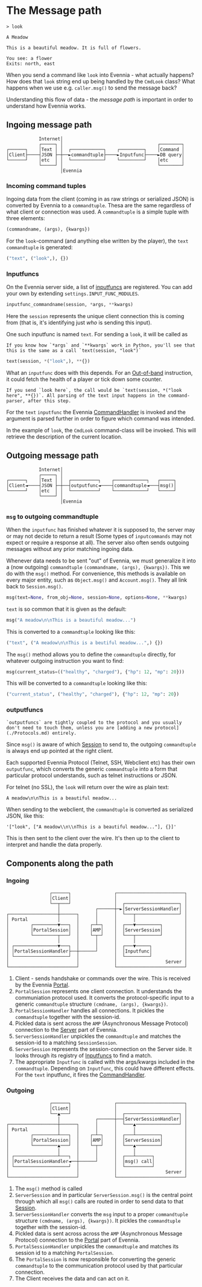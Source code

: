 # The Message path

```shell
> look

A Meadow 

This is a beautiful meadow. It is full of flowers.

You see: a flower
Exits: north, east
```

When you send a command like `look` into Evennia - what actually happens? How does that `look` string end up being handled by the `CmdLook` class? What happens when we use e.g. `caller.msg()` to send the message back?

Understanding this flow of data - the _message path_ is important in order to understand how Evennia works.

## Ingoing message path 

```
            Internet│
            ┌─────┐ │                                   ┌────────┐
┌──────┐    │Text │ │  ┌────────────┐    ┌─────────┐    │Command │
│Client├────┤JSON ├─┼──►commandtuple├────►Inputfunc├────►DB query│
└──────┘    │etc  │ │  └────────────┘    └─────────┘    │etc     │
            └─────┘ │                                   └────────┘
                    │Evennia
```

### Incoming command tuples 

Ingoing data from the client (coming in as raw strings or serialized JSON) is converted by Evennia to a `commandtuple`. Thesa are the same regardless of what client or connection was used. A `commandtuple` is a simple tuple with three elements: 

```python
(commandname, (args), {kwargs})
```

For the `look`-command (and anything else written by the player), the `text` `commandtuple` is generated: 

```python
("text", ("look",), {})
```

### Inputfuncs 

On the Evennia server side, a list of [inputfuncs](Inputfuncs) are registered. You can add your own by extending `settings.INPUT_FUNC_MODULES`.

```python
inputfunc_commandname(session, *args, **kwargs)
```
Here the `session` represents the unique client connection this is coming from (that is, it's identifying just _who_ is sending this input). 

One such inputfunc is named `text`. For sending a `look`, it will be called as 
```{sidebar}
If you know how `*args` and `**kwargs` work in Python, you'll see that this is the same as a call `text(session, "look")`
```

```python
text(session, *("look",), **{})  
```

What an `inputfunc` does with this depends. For an [Out-of-band](./OOB.md) instruction, it could fetch the health of a player or tick down some counter. 

```{sidebar} No text parsing happens before this
If you send `look here`, the call would be `text(session, *("look here", **{})`. All parsing of the text input happens in the command-parser, after this step.
```
For the `text` `inputfunc` the Evennia [CommandHandler](../Components/Commands.md) is invoked and the argument is parsed further in order to figure which command was intended. 

In the example of `look`, the `CmdLook` command-class will be invoked. This will retrieve the description of the current location.

## Outgoing message path

```
            Internet│
            ┌─────┐ │
┌──────┐    │Text │ │  ┌──────────┐    ┌────────────┐   ┌─────┐
│Client◄────┤JSON ├─┼──┤outputfunc◄────┤commandtuple◄───┤msg()│
└──────┘    │etc  │ │  └──────────┘    └────────────┘   └─────┘
            └─────┘ │
                    │Evennia
```

### `msg`  to outgoing commandtuple

When the `inputfunc` has finished whatever it is supposed to, the server may or may not decide to return a result (Some types of `inputcommands` may not expect or require a response at all). The server also often sends outgoing messages without any prior matching ingoing data.

Whenever data needs to be sent "out" of Evennia,  we must generalize it into a (now outgoing) `commandtuple` `(commandname, (args), {kwargs})`. This we do with the  `msg()` method. For convenience, this methods is available on every major entity, such as `Object.msg()` and `Account.msg()`. They all link back to `Session.msg()`.

```python
msg(text=None, from_obj=None, session=None, options=None, **kwargs)
```

`text` is so common that it is given as the default: 

```python
msg("A meadow\n\nThis is a beautiful meadow...")
```

This is converted to a `commandtuple`  looking like this:
```python
("text", ("A meadow\n\nThis is a beutiful meadow...",) {})
```

The `msg()` method allows you to define the `commandtuple` directly, for whatever outgoing instruction you want to find: 

```python
msg(current_status=(("healthy", "charged"), {"hp": 12, "mp": 20}))
```

This will be converted to a `commandtuple` looking like this: 

```python
("current_status", ("healthy", "charged"), {"hp": 12, "mp": 20})
```

### outputfuncs 

```{sidebar}
`outputfuncs` are tightly coupled to the protocol and you usually don't need to touch them, unless you are [adding a new protocol](./Protocols.md) entirely.
```
Since `msg()` is aware of which [Session](../Components/Sessions.md) to send to, the outgoing `commandtuple` is always end up pointed at the right client. 

Each supported Evennia Protocol (Telnet, SSH, Webclient etc) has their own `outputfunc`, which converts the generic `commandtuple` into a form that particular protocol understands, such as telnet instructions or JSON. 

For telnet (no SSL), the `look` will return over the wire as plain text:

    A meadow\n\nThis is a beautiful meadow...

When sending to the webclient, the `commandtuple` is converted as serialized JSON, like this:

    '["look", ["A meadow\\n\\nThis is a beautiful meadow..."], {}]'

This is then sent to the client over the wire. It's then up to the client to interpret and handle the data properly.


## Components along the path

### Ingoing 

```
                ┌──────┐                ┌─────────────────────────┐
                │Client│                │                         │
                └──┬───┘                │  ┌────────────────────┐ │
                   │             ┌──────┼─►│ServerSessionHandler│ │
┌──────────────────┼──────┐      │      │  └───┬────────────────┘ │
│ Portal           │      │      │      │      │                  │
│        ┌─────────▼───┐  │    ┌─┴─┐    │  ┌───▼─────────┐        │
│        │PortalSession│  │    │AMP│    │  │ServerSession│        │
│        └─────────┬───┘  │    └─┬─┘    │  └───┬─────────┘        │
│                  │      │      │      │      │                  │
│ ┌────────────────▼───┐  │      │      │  ┌───▼─────┐            │
│ │PortalSessionHandler├──┼──────┘      │  │Inputfunc│            │
│ └────────────────────┘  │             │  └─────────┘            │
│                         │             │                  Server │
└─────────────────────────┘             └─────────────────────────┘
```

1. Client - sends handshake or commands over the wire. This is received by the Evennia [Portal](../Components/Portal-And-Server.md).
2. `PortalSession` represents one client connection. It understands the communiation protocol used. It converts the protocol-specific input to a generic  `commandtuple` structure `(cmdname, (args), {kwargs})`. 
3. `PortalSessionHandler` handles all connections. It pickles the `commandtuple` together with the session-id. 
4.  Pickled data is sent  across the `AMP` (Asynchronous Message Protocol) connection to the [Server](Server-And-Portal) part of Evennia.
5. `ServerSessionHandler` unpickles the `commandtuple` and matches the session-id to a matching `SessionSession`.
6. `ServerSession` represents the session-connection on the Server side. It looks through its registry of [Inputfuncs](../Components/Inputfuncs.md) to find a match. 
7. The appropriate `Inputfunc` is called with the args/kwargs included in the `commandtuple`. Depending on `Inputfunc`, this could have different effects. For the `text` inputfunc, it fires the [CommandHandler](../Components/Commands.md).

### Outgoing 

```
                ┌──────┐                ┌─────────────────────────┐
                │Client│                │                         │
                └──▲───┘                │  ┌────────────────────┐ │
                   │             ┌──────┼──┤ServerSessionHandler│ │
┌──────────────────┼──────┐      │      │  └───▲────────────────┘ │
│ Portal           │      │      │      │      │                  │
│        ┌─────────┴───┐  │    ┌─┴─┐    │  ┌───┴─────────┐        │
│        │PortalSession│  │    │AMP│    │  │ServerSession│        │
│        └─────────▲───┘  │    └─┬─┘    │  └───▲─────────┘        │
│                  │      │      │      │      │                  │
│ ┌────────────────┴───┐  │      │      │  ┌───┴──────┐           │
│ │PortalSessionHandler◄──┼──────┘      │  │msg() call│           │
│ └────────────────────┘  │             │  └──────────┘           │
│                         │             │                  Server │
└─────────────────────────┘             └─────────────────────────┘
```

1. The `msg()` method is called
2. `ServerSession` and in particular `ServerSession.msg()`  is the central point through which all `msg()` calls are routed in order to send data to that [Session](../Components/Sessions.md). 
3. `ServerSessionHandler` converts the `msg` input to a proper `commandtuple` structure `(cmdname, (args), {kwargs})`.   It pickles the `commandtuple` together with the session-id.
4.  Pickled data is sent across across the `AMP` (Asynchronous Message Protocol) connection to the [Portal](Server-And-Portal) part of Evennia.
5. `PortalSessionHandler` unpickles the `commandtuple` and matches its session id to a matching `PortalSession`.
6. The `PortalSession` is now responsible for converting the generic `commandtuple` to the communication protocol used by that particular connection.
7. The Client receives the data and can act on it. 